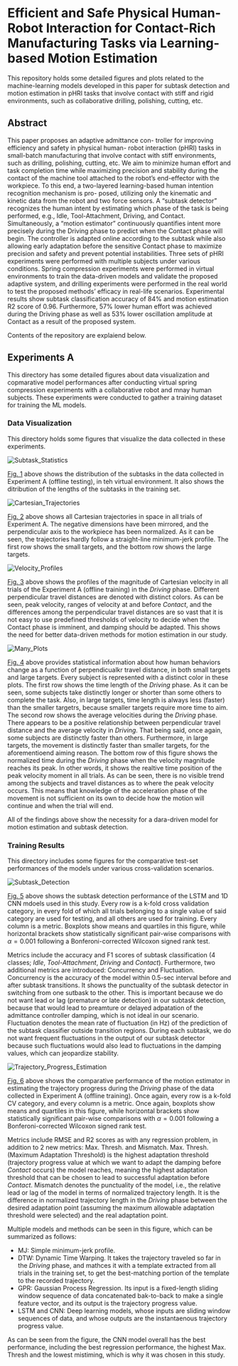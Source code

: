 # Efficient and Safe Physical Human-Robot Interaction for Contact-Rich Manufacturing Tasks via Learning-based Motion Estimation

This repository holds some detailed figures and plots related to the machine-learning models
developed in this paper for subtask detection and motion estimation in pHRI tasks that
involve contact with stiff and rigid environments, such as collaborative drilling, polishing, cutting, etc.

## Abstract

This paper proposes an adaptive admittance con-
troller for improving efficiency and safety in physical human-
robot interaction (pHRI) tasks in small-batch manufacturing
that involve contact with stiff environments, such as drilling,
polishing, cutting, etc. We aim to minimize human effort and
task completion time while maximizing precision and stability
during the contact of the machine tool attached to the robot’s
end-effector with the workpiece. To this end, a two-layered
learning-based human intention recognition mechanism is pro-
posed, utilizing only the kinematic and kinetic data from the
robot and two force sensors. A “subtask detector” recognizes
the human intent by estimating which phase of the task is
being performed, e.g., Idle, Tool-Attachment, Driving, and Contact.
Simultaneously, a “motion estimator” continuously quantifies
intent more precisely during the Driving phase to predict when
the Contact phase will begin. The controller is adapted online
according to the subtask while also allowing early adaptation
before the sensitive Contact phase to maximize precision and
safety and prevent potential instabilities. Three sets of pHRI
experiments were performed with multiple subjects under various
conditions. Spring compression experiments were performed in
virtual environments to train the data-driven models and validate
the proposed adaptive system, and drilling experiments were
performed in the real world to test the proposed methods’
efficacy in real-life scenarios. Experimental results show subtask
classification accuracy of 84% and motion estimation R2 score of
0.96. Furthermore, 57% lower human effort was achieved during
the Driving phase as well as 53% lower oscillation amplitude at
Contact as a result of the proposed system.

Contents of the repository are explaiend below.

## Experiments A

This directory has some detailed figures about data visualization and copmarative model performances after conducting
virtual spring compression experiments with a collaborative robot and mnay human subjects.
These experiments were conducted to gather a training dataset for training the ML models.

### Data Visualization

This directory holds some figures that visualize the data collected in these experiments.

<img src="Experiment A/Data Visualization/Subtask_Statistics.png" alt="Subtask_Statistics">

[Fig. 1](Subtask_Statistics) above shows the distribution of the subtasks in the data collected in Experiment A (offline testing), in teh virtual environment. It also shows the ditribution of the lengths of the subtasks in the training set.

<img src="Experiment A/Data Visualization/Cartesian_Trajectories.png" alt="Cartesian_Trajectories">

[Fig. 2](Cartesian_Trajectories) above shows all Cartesian trajectories in space in all trials of Experiment A. The negative dimensions have been mirrored, and the perpendicular axis to the workpiece has been normalized. As it can be seen, the trajectories hardly follow a straight-line minimum-jerk profile. The first row shows the small targets, and the bottom row shows the large targets.

<img src="Experiment A/Data Visualization/Velocity_Profiles.png" alt="Velocity_Profiles">

[Fig. 3](Velcocity_Profiles) above shows the profiles of the magnitude of Cartesian velocity in all trials of the Experiment A (offline training) in the *Driving* phase. Different perpendicular travel distances are denoted with distinct colors. As can be seen, peak velocity, ranges of velocity at and before *Contact*, and the differences among the perpendicular travel distances are so vast that it is not easy to use predefined thresholds of velocity to decide when the Contact phase is imminent, and damping should be adapted. This shows the need for better data-driven methods for motion estimation in our study.

<img src="Experiment A/Data Visualization/Many_Plots.png" alt="Many_Plots">

[Fig. 4](Many_Plots) above provides statistical information about how human behaviors change as a function of perpendicualkr travel distance, in both small targets and large targets. Every subject is represented with a distinct color in these plots. The first row shows the time length of the *Driving* phase. As it can be seen, some subjects take distinctly longer or shorter than some others to complete the task. Also, in large targets, time length is always less (faster) than the smaller targetrs, because smaller targets require more time to aim. The second row shows the average velocities during the *Driving* phase. There appears to be a positive relationship between perpendicular travel distance and the average velocity in *Driving*. That being said, once again, some subjects are distinctly faster than others. Furthermore, in large targets, the movement is distinctly faster than smaller targets, for the aforementioend aiming reason. The bottom row of this figure shows the normalized time during the *Driving* phase when the velocity magnitude reaches its peak. In other words, it shows the realtive time position of the peak velocity moment in all trials. As can be seen, there is no visible trend among the subjects and travel distances as to where the peak velocity occurs. This means that knowledge of the acceleration phase of the movement is not sufficient on its own to decide how the motion will continue and when the trial will end.

All of the findings above show the necessity for a dara-driven model for motion estimation and subtask detection.

### Training Results

This directory includes some figures for the comparative test-set performances of the models under various cross-validation scenarios.

<img src="Experiment A/Training Results/Subtask_Detection.png" alt="Subtask_Detection">

[Fig. 5](Subtask_Detection) above shows the subtask detection performance of the LSTM and 1D CNN mdoels used in this study. Every row is a k-fold cross validation category, in every fold of which all trials belonging to a single value of said category are used for testing, and all others are used for training. Every column is a metric. Boxplots show means and quartiles in this figure, while horizontal brackets show statistically significant pair-wise comparisons with $\alpha=0.001$ following a Bonferoni-corrected Wilcoxon signed rank test.

Metrics include the accuracy and F1 scores of subtask classification (4 classes; *Idle*, *Tool-Attachment*, *Driving* and *Contact*). Furthermore, two additional metrics are introduced: Concurrency and Fluctuation.
Concurrency is the accuracy of the model within 0.5-sec interval before and after subtask transitions. It shows the punctuality of the subtask detector in switching from one sutbask to the other. This is important because we do not want lead or lag (premature or late detection) in our subtask detection, because that would lead to preamture or delayed adpatation of the admittance controller damping, which is not ideal in our scenario. Fluctuation denotes the mean rate of fluctuation (in Hz) of the prediction of the subtask classifier outside transition regions. During each subtask, we do not want frequent fluctuations in the output of our subtask detector because such fluctuations would also lead to fluctuations in the damping values, which can jeopardize stability.

<img src="Experiment A/Training Results/Trajectory_Progress_Estimation.png" alt="Trajectory_Progress_Estimation">

[Fig. 6](Trajectory_Progress_Estimation) above shows the comparative performance of the motion estimator in estimating the trajectory progress during the *Driving* phase of the data collected in Experiment A (offline training). Once again, every row is a k-fold CV category, and every column is a metric. Once again, boxplots show means and quartiles in this figure, while horizontal brackets show statistically significant pair-wise comparisons with $\alpha=0.001$ following a Bonferoni-corrected Wilcoxon signed rank test.

Metrics include RMSE and R2 scores as with any regression problem, in addition to 2 new metrics: Max. Thresh. and Mismatch. Max. Thresh. (Maximum Adaptation Threshold) is the highest adaptation threshold (trajectory progress value at which we want to adapt the damping before *Contact* occurs) the model reaches, meaning the highest adaptation threshold that can be chosen to lead to successful adaptation before *Contact*. Mismatch denotes the punctuality of the model, i.e., the relative lead or lag of the model in terms of normalized trajectory length. It is the difference in normalized trajectory length in the *Driving* phase between the desired adaptation point (assuming the maximum allowable adaptation threshold were selected) and the real adaptation point.

Multiple models and methods can be seen in this figure, which can be summarized as follows:

- MJ: Simple minimum-jerk profile.
- DTW: Dynamic Time Warping. It takes the trajectory traveled so far in the *Driving* phase, and mathces it with a template extracted from all trials in the training set, to get the best-matching portion of the template to the recorded trajectory.
- GPR: Gaussian Process Regression. Its input is a fixed-length sliding window sequence of data concatenated bak-to-back to make a single feature vector, and its output is the trajectory progress value.
- LSTM and CNN: Deep learning models, whose inputs are sliding window sequences of data, and whose outputs are the instantaenous trajectory progress value.

As can be seen from the figure, the CNN model overall has the best performance, including the best regression performance, the highest Max. Thresh and the lowest mistiming, which is why it was chosen in this study.
